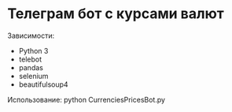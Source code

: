 # Телеграм бот с курсами валют

Зависимости:
* Python 3
* telebot
* pandas
* selenium
* beautifulsoup4

Использование:
python CurrenciesPricesBot.py

